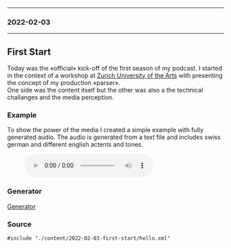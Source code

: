 <grid columns="6">

<item>

---

</item>

<item>

### 2022-02-03

</item>

<item span="4">

---

</item>

</grid>


## First Start

Today was the «official» kick-off of the first season of my podcast. I started in the context of a workshop at [Zurich University of the Arts](https://www.zhdk.ch/) with presenting the concept of my production «parser».  
One side was the content itself but the other was also a the technical challanges and the media perception.  



### Example

To show the power of the media I created a simple example with fully generated audio. The audio is generated from a text file and includes swiss german and different english actents and tones.

<figure>
    <audio
        controls
        src="/media/2022-02-03-first-start/hello.wav">
            Your browser does not support the <code>audio</code> element.
    </audio>
    <figcaption></figcaption>
</figure>




### Generator
[Generator](https://azure.microsoft.com/en-us/services/cognitive-services/text-to-speech/#features)



### Source

<div class="mini-code">

```html
#include "./content/2022-02-03-first-start/hello.xml"
```

</div>
